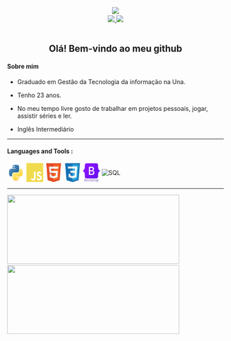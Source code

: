 <div id="header" align="center">
  <img src="https://media1.giphy.com/media/jdPMeyv9rn0hZHh8n9/200w.webp?cid=ecf05e47xe49abmg340qm4nnxxigyaj9hz0u420dog8ik5ne&rid=200w.webp&ct=s" width="100"/>

<div id="badges">
  <a href="https://www.linkedin.com/in/elias-lima-r/">
    <img src="https://img.shields.io/badge/-LinkedIn-blue?style=for-the-badge&logo=linkedin&logoColor=white">
  </a>
  <a href="eliaslima.rd@gmail.com">
    <img src="https://img.shields.io/badge/-Gmail-red?style=for-the-badge&logo=gmail&logoColor=white"> 
  </a>
   </div>
  <img src="https://komarev.com/ghpvc/?username=Elias-Lima-code&style=flat-square&color=blue" alt=""/>
</div>
<h2 align = "center"> Olá! Bem-vindo ao meu github </h2>

<h4>Sobre mim</h4>

- Graduado em Gestão da Tecnologia da informação na Una.

- Tenho 23 anos.

- No meu tempo livre gosto de trabalhar em projetos pessoais, jogar, assistir séries e ler.

- Inglês Intermediário 

---
<h4>Languages and Tools :</h4>
<div style="display: inline_block">
  <img align="center" alt="Python" height="45" width="40" src="https://github.com/devicons/devicon/blob/master/icons/python/python-original.svg">
  <img align="center" alt="Js" height="45" width="40" src="https://raw.githubusercontent.com/devicons/devicon/master/icons/javascript/javascript-plain.svg">
  <img align="center" alt="HTML" height="45" width="40" src="https://raw.githubusercontent.com/devicons/devicon/master/icons/html5/html5-original.svg">
  <img align="center" alt="CSS" height="45" width="40" src="https://raw.githubusercontent.com/devicons/devicon/master/icons/css3/css3-original.svg">
  <img align="center" alt="Bootstrap" height="45" width="40" src="https://github.com/devicons/devicon/blob/master/icons/bootstrap/bootstrap-original-wordmark.svg">
  <img align="center" alt="SQL" height="45" width="40" background="white" src="https://i.imgur.com/4cmXLf7.png">
</div>

---
<div>
  <a href="https://github.com/Elias-Lima-code">
  <img height="160em" width="400" src="https://github-readme-stats.vercel.app/api?username=Elias-Lima-code&show_icons=true&theme=dark&include_all_commits=true&count_private=true"/>
  <img height="160em" width="400" src="https://github-readme-stats.vercel.app/api/top-langs/?username=Elias-Lima-code&layout=compact&langs_count=7&theme=dark"/>
</div>

